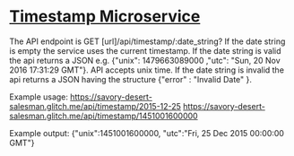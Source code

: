 
# [Timestamp Microservice](https://www.freecodecamp.org/learn/apis-and-microservices/apis-and-microservices-projects/timestamp-microservice)
The API endpoint is GET [url]/api/timestamp/:date_string? If the date string is empty the service uses the current timestamp. If the date string is valid the api returns a JSON e.g. {"unix": 1479663089000 ,"utc": "Sun, 20 Nov 2016 17:31:29 GMT"}. API accepts unix time. If the date string is invalid the api returns a JSON having the structure {"error" : "Invalid Date" }.

Example usage:
https://savory-desert-salesman.glitch.me/api/timestamp/2015-12-25
https://savory-desert-salesman.glitch.me/api/timestamp/1451001600000

Example output:
{"unix":1451001600000, "utc":"Fri, 25 Dec 2015 00:00:00 GMT"}
